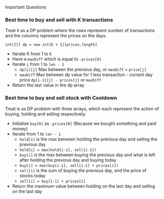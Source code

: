 Important Questions

### Best time to buy and sell with K transactions

Treat it as a DP problem where the rows represent number of transactions and the columns represent the prices on the days.

`int[][] dp = new int[k + 1][prices.length]`

- Iterate K from 1 to k
- Have a `maxDiff` which is equal to `-prices[0]`
- Iterate `j` from 1 to `len - 1`
    - `dp[i][j]` Max between the previous day, or `maxDiff` + `price[j]`
    - `maxDiff` Max between dp value for 1 less transaction - current day price `dp[i-1][j] - prices[j]` or `maxDiff`
- Return the last value in the dp array

### Best time to buy and sell stock with Cooldown

Treat is as DP problem with three arrays, which each represent the action of buying, holding and selling respectively.

- Initialize `buy[0]` as `-prices[0]` (Because we bought something and paid money)
- Iterate from 1 to `len - 1`
    - `hold[i]` is the max between holding the previous day and selling the previous day
    - `hold[i] = max(hold[i-1], sell[i-1])`
    - `buy[i]` is the max between buying the previous day and what is left after holding the previous day and buying today
    - `buy[i] = max(buy[i-1], sell[i-1] + prices[i])`
    - `sell[i]` is the sum of buying the previous day, and the price of stocks today
    - `sell[i] = buy[i-1] + prices[i]`
- Return the maximum value between holding on the last day and selling on the last day